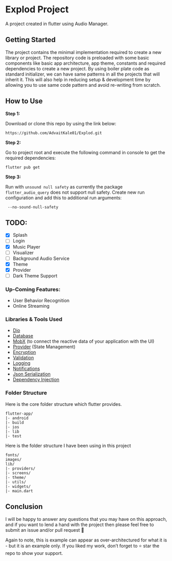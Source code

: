 # Explod Project

A project created in flutter using Audio Manager.

## Getting Started

The project contains the minimal implementation required to create a new library or project. The repository code is preloaded with some basic components like basic app architecture, app theme, constants and required dependencies to create a new project. By using boiler plate code as standard initializer, we can have same patterns in all the projects that will inherit it. This will also help in reducing setup & development time by allowing you to use same code pattern and avoid re-writing from scratch.

## How to Use 

**Step 1:**

Download or clone this repo by using the link below:

```
https://github.com/AdvaitKale01/Explod.git
```

**Step 2:**

Go to project root and execute the following command in console to get the required dependencies: 

```
flutter pub get 
```

**Step 3:**

Run with `unsound null safety` as currently the package ```flutter_audio_query``` does not support null safety. Create new run configuration and add this to additional run arguments:

```
 --no-sound-null-safety
```

## TODO:

- [x] Splash 
- [ ] Login 
- [x] Music Player 
- [ ] Visualizer 
- [ ] Background Audio Service 
- [x] Theme 
- [x] Provider  
- [ ] Dark Theme Support

### Up-Coming Features:

* User Behavior Recognition
* Online Streaming

### Libraries & Tools Used

* [Dio](https://github.com/flutterchina/dio)
* [Database](https://github.com/tekartik/sembast.dart)
* [MobX](https://github.com/mobxjs/mobx.dart) (to connect the reactive data of your application with the UI)
* [Provider](https://github.com/rrousselGit/provider) (State Management)
* [Encryption](https://github.com/xxtea/xxtea-dart)
* [Validation](https://github.com/dart-league/validators)
* [Logging](https://github.com/zubairehman/Flogs)
* [Notifications](https://github.com/AndreHaueisen/flushbar)
* [Json Serialization](https://github.com/dart-lang/json_serializable)
* [Dependency Injection](https://github.com/fluttercommunity/get_it)

### Folder Structure
Here is the core folder structure which flutter provides.

```
flutter-app/
|- android
|- build
|- ios
|- lib
|- test
```

Here is the folder structure I have been using in this project

```
fonts/
images/
lib/
|- providers/
|- screens/
|- theme/
|- utils/
|- widgets/
|- main.dart
```

[comment]: <> (Now, lets dive into the lib folder which has the main code for the application.)

[comment]: <> (```)

[comment]: <> (1- constants - All the application level constants are defined in this directory with-in their respective files. This directory contains the constants for `theme`, `dimentions`, `api endpoints`, `preferences` and `strings`.)

[comment]: <> (2- data - Contains the data layer of your project, includes directories for local, network and shared pref/cache.)

[comment]: <> (3- stores - Contains store&#40;s&#41; for state-management of your application, to connect the reactive data of your application with the UI. )

[comment]: <> (4- ui — Contains all the ui of your project, contains sub directory for each screen.)

[comment]: <> (5- util — Contains the utilities/common functions of your application.)

[comment]: <> (6- widgets — Contains the common widgets for your applications. For example, Button, TextField etc.)

[comment]: <> (7- routes.dart — This file contains all the routes for your application.)

[comment]: <> (8- main.dart - This is the starting point of the application. All the application level configurations are defined in this file i.e, theme, routes, title, orientation etc.)

[comment]: <> (```)

[comment]: <> (### Constants)

[comment]: <> (This directory contains all the application level constants. A separate file is created for each type as shown in example below:)

[comment]: <> (```)

[comment]: <> (constants/)

[comment]: <> (|- app_theme.dart)

[comment]: <> (|- dimens.dart)

[comment]: <> (|- endpoints.dart)

[comment]: <> (|- preferences.dart)

[comment]: <> (|- strings.dart)

[comment]: <> (```)

[comment]: <> (### Data)

[comment]: <> (All the business logic of your application will go into this directory, it represents the data layer of your application. It is sub-divided into three directories `local`, `network` and `sharedperf`, each containing the domain specific logic. Since each layer exists independently, that makes it easier to unit test. The communication between UI and data layer is handled by using central repository.)

[comment]: <> (```)

[comment]: <> (data/)

[comment]: <> (|- local/)

[comment]: <> (    |- constants/)

[comment]: <> (    |- datasources/)

[comment]: <> (    |- app_database.dart)
   
[comment]: <> (|- network/)

[comment]: <> (    |- constants/)

[comment]: <> (    |- exceptions/)

[comment]: <> (    |- rest_client.dart)
    
[comment]: <> (|- sharedpref)

[comment]: <> (    |- constants/)

[comment]: <> (    |- shared_preference_helper.dart)
    
[comment]: <> (|- repository.dart)

[comment]: <> (```)

[comment]: <> (### Stores)

[comment]: <> (The store is where all your application state lives in flutter. The Store is basically a widget that stands at the top of the widget tree and passes it's data down using special methods. In-case of multiple stores, a separate folder for each store is created as shown in the example below:)

[comment]: <> (```)

[comment]: <> (stores/)

[comment]: <> (|- login/)

[comment]: <> (    |- login_store.dart)

[comment]: <> (    |- form_validator.dart)

[comment]: <> (```)

[comment]: <> (### UI)

[comment]: <> (This directory contains all the ui of your application. Each screen is located in a separate folder making it easy to combine group of files related to that particular screen. All the screen specific widgets will be placed in `widgets` directory as shown in the example below:)

[comment]: <> (```)

[comment]: <> (ui/)

[comment]: <> (|- login)

[comment]: <> (   |- login_screen.dart)

[comment]: <> (   |- widgets)

[comment]: <> (      |- login_form.dart)

[comment]: <> (      |- login_button.dart)

[comment]: <> (```)

[comment]: <> (### Utils)

[comment]: <> (Contains the common file&#40;s&#41; and utilities used in a project. The folder structure is as follows: )

[comment]: <> (```)

[comment]: <> (utils/)

[comment]: <> (|- encryption)

[comment]: <> (   |- xxtea.dart)

[comment]: <> (|- date)

[comment]: <> (  |- date_time.dart)

[comment]: <> (```)

[comment]: <> (### Widgets)

[comment]: <> (Contains the common widgets that are shared across multiple screens. For example, Button, TextField etc.)

[comment]: <> (```)

[comment]: <> (widgets/)

[comment]: <> (|- app_icon_widget.dart)

[comment]: <> (|- empty_app_bar.dart)

[comment]: <> (|- progress_indicator.dart)

[comment]: <> (```)

[comment]: <> (### Routes)

[comment]: <> (This file contains all the routes for your application.)

[comment]: <> (```dart)

[comment]: <> (import 'package:flutter/material.dart';)

[comment]: <> (import 'ui/home/home.dart';)

[comment]: <> (import 'ui/login/login.dart';)

[comment]: <> (import 'ui/splash/splash.dart';)

[comment]: <> (class Routes {)

[comment]: <> (  Routes._&#40;&#41;;)

[comment]: <> (  //static variables)

[comment]: <> (  static const String splash = '/splash';)

[comment]: <> (  static const String login = '/login';)

[comment]: <> (  static const String home = '/home';)

[comment]: <> (  static final routes = <String, WidgetBuilder>{)

[comment]: <> (    splash: &#40;BuildContext context&#41; => SplashScreen&#40;&#41;,)

[comment]: <> (    login: &#40;BuildContext context&#41; => LoginScreen&#40;&#41;,)

[comment]: <> (    home: &#40;BuildContext context&#41; => HomeScreen&#40;&#41;,)

[comment]: <> (  };)

[comment]: <> (})

[comment]: <> (```)

[comment]: <> (### Main)

[comment]: <> (This is the starting point of the application. All the application level configurations are defined in this file i.e, theme, routes, title, orientation etc.)

[comment]: <> (```dart)

[comment]: <> (import 'package:boilerplate/routes.dart';)

[comment]: <> (import 'package:flutter/material.dart';)

[comment]: <> (import 'package:flutter/services.dart';)

[comment]: <> (import 'constants/app_theme.dart';)

[comment]: <> (import 'constants/strings.dart';)

[comment]: <> (import 'ui/splash/splash.dart';)

[comment]: <> (void main&#40;&#41; {)

[comment]: <> (  SystemChrome.setPreferredOrientations&#40;[)

[comment]: <> (    DeviceOrientation.portraitUp,)

[comment]: <> (    DeviceOrientation.portraitDown,)

[comment]: <> (    DeviceOrientation.landscapeRight,)

[comment]: <> (    DeviceOrientation.landscapeLeft,)

[comment]: <> (  ]&#41;.then&#40;&#40;_&#41; {)

[comment]: <> (    runApp&#40;MyApp&#40;&#41;&#41;;)

[comment]: <> (  }&#41;;)

[comment]: <> (})

[comment]: <> (class MyApp extends StatelessWidget {)

[comment]: <> (  // This widget is the root of your application.)

[comment]: <> (  @override)

[comment]: <> (  Widget build&#40;BuildContext context&#41; {)

[comment]: <> (    return MaterialApp&#40;)

[comment]: <> (      debugShowCheckedModeBanner: false,)

[comment]: <> (      title: Strings.appName,)

[comment]: <> (      theme: themeData,)

[comment]: <> (      routes: Routes.routes,)

[comment]: <> (      home: SplashScreen&#40;&#41;,)

[comment]: <> (    &#41;;)

[comment]: <> (  })

[comment]: <> (})

[comment]: <> (```)

[comment]: <> (## Wiki)

[comment]: <> (Checkout [wiki]&#40;https://github.com/zubairehman/flutter-boilerplate-project/wiki&#41; for more info)

## Conclusion

I will be happy to answer any questions that you may have on this approach, and if you want to lend a hand with the project then please feel free to submit an issue and/or pull request 🙂

Again to note, this is example can appear as over-architectured for what it is - but it is an example only. If you liked my work, don’t forget to ⭐ star the repo to show your support.
